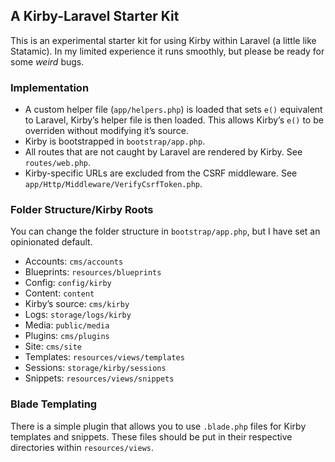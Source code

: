 ## A Kirby-Laravel Starter Kit

This is an experimental starter kit for using Kirby within Laravel (a little like Statamic). In my limited experience it runs smoothly, but please be ready for some *weird* bugs.

### Implementation

- A custom helper file (`app/helpers.php`) is loaded that sets `e()` equivalent to Laravel, Kirby’s helper file is then loaded. This allows Kirby’s `e()` to be overriden without modifying it’s source.
- Kirby is bootstrapped in `bootstrap/app.php`.
- All routes that are not caught by Laravel are rendered by Kirby. See `routes/web.php`.
- Kirby-specific URLs are excluded from the CSRF middleware. See `app/Http/Middleware/VerifyCsrfToken.php`.

### Folder Structure/Kirby Roots

You can change the folder structure in `bootstrap/app.php`, but I have set an opinionated default.

- Accounts: `cms/accounts`
- Blueprints: `resources/blueprints`
- Config: `config/kirby`
- Content: `content`
- Kirby’s source: `cms/kirby`
- Logs: `storage/logs/kirby`
- Media: `public/media`
- Plugins: `cms/plugins`
- Site: `cms/site`
- Templates: `resources/views/templates`
- Sessions: `storage/kirby/sessions`
- Snippets: `resources/views/snippets`

### Blade Templating

There is a simple plugin that allows you to use `.blade.php` files for Kirby templates and snippets. These files should be put in their respective directories within `resources/views`.
